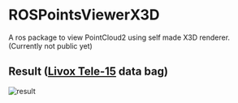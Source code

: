 # ROSPointsViewerX3D
A ros package to view PointCloud2 using self made X3D renderer. (Currently not public yet)

## Result ([Livox Tele-15](https://www.livoxtech.com/tele-15) data bag)
![result](result/result.gif)